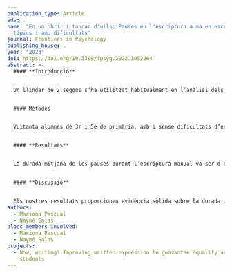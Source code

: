 ```yaml
---
publication_type: Article
eds: .
name: "En un obrir i tancar d'ulls: Pauses en l'escriptura a mà en escriptors
  típics i amb dificultats"
journal: Frontiers in Psychology
publishing_house: .
year: "2023"
doi: https://doi.org/10.3389/fpsyg.2022.1052264
abstract: >-
  #### **Introducció**


  Un llindar de 2 segons s'ha utilitzat habitualment en l’anàlisi dels processos d’escriptura. No obstant això, hi ha una base empírica feble per afirmar que determinats valors mitjans i durades de pauses poden associar-se a processos d’escriptura específics. Ens vam centrar en les pauses durant l’execució de l’escriptura manual, ja que se sap que els escriptors immadurs tenen dificultats amb les habilitats de transcripció. El nostre objectiu era proporcionar una anàlisi basada en evidències del nombre mitjà i la durada de les pauses durant l’escriptura a mà en els cursos intermedis de primària i identificar indicadors de dificultats amb l'escriptura a nivell de procés.  


  #### Mètodes


  Vuitanta alumnes de 3r i 5è de primària, amb i sense dificultats d’escriptura, van participar en l’estudi. Es van analitzar les pauses en una tasca d’escriptura a mà per tal d’aïllar aquelles que només es podien atribuir als processos d’escriptura manual. Es van tenir en compte les característiques de les lletres, així com el nivell de fluïdesa en l’escriptura dels infants.  


  #### **Resultats**


  La durada mitjana de les pauses durant l’escriptura manual va ser d’aproximadament 400ms, en línia amb la hipòtesi que les pauses de transcripció es troben per sota del llindar de 2.000ms. Es va trobar que els alumnes de 3r feien més pauses i més llargues que els de 5è. Els escriptors amb dificultats realitzaven un nombre similar de pauses que els seus companys amb desenvolupament típic, però aquestes eren significativament més llargues, fins i tot després de controlar l’efecte de la fluïdesa en l’escriptura a mà.  


  #### **Discussió**


  Els nostres resultats proporcionen evidència sòlida sobre la durada de les pauses en l’escriptura a mà. També suggereixen que, a mesura que els infants progressen en l'automatització de la transcripció, necessiten menys pauses i de menor durada. No obstant això, alguns escriptors joves continuen tenint dificultats amb la formació de les lletres fins i tot després de 3 a 5 anys d’instrucció.
authors:
  - Mariona Pascual
  - Naymé Salas
elbec_members_involved:
  - Mariona Pascual
  - Naymé Salas
projects:
  - Now, writing! Improving written expression to guarantee equality across
    students
---
```

